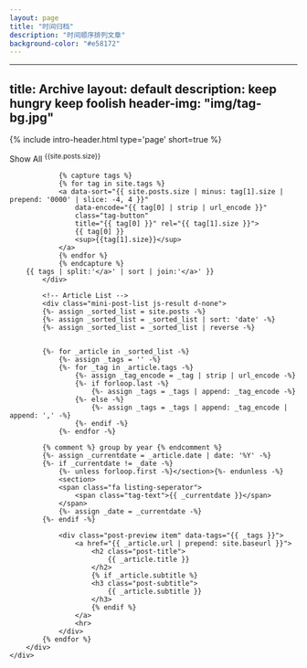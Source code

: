 ```yaml
---
layout: page
title: "时间归档"
description: "时间顺序排列文章"
background-color: "#e58172"
---
```

---
title: Archive
layout: default
description: keep hungry keep foolish
header-img: "img/tag-bg.jpg"
---

<!-- 
Credits: this page shamelessly borrowed a lot from:
https://github.com/kitian616/jekyll-TeXt-theme
-->
<!-- Page Header -->
{% include intro-header.html type='page' short=true %}

<!-- Main Content -->
<div class="container">
    <div class="row">
        <div class="col-lg-8 col-lg-offset-2 col-md-10 col-md-offset-1">
            <!-- Tags (as filter) -->
            <div id='tag_cloud' class="tags tags-sup js-tags">
                <a class="tag-button--all" data-encode="">
                    Show All
                    <sup>{{site.posts.size}}</sup>
                </a>

                {% capture tags %}
                {% for tag in site.tags %}
                <a data-sort="{{ site.posts.size | minus: tag[1].size | prepend: '0000' | slice: -4, 4 }}"
                    data-encode="{{ tag[0] | strip | url_encode }}"
                    class="tag-button"
                    title="{{ tag[0] }}" rel="{{ tag[1].size }}">
                    {{ tag[0] }}
                    <sup>{{tag[1].size}}</sup>
                </a>
                {% endfor %}
                {% endcapture %}
        {{ tags | split:'</a>' | sort | join:'</a>' }}
            </div>

            <!-- Article List -->
            <div class="mini-post-list js-result d-none">
            {%- assign _sorted_list = site.posts -%}
            {%- assign _sorted_list = _sorted_list | sort: 'date' -%}
            {%- assign _sorted_list = _sorted_list | reverse -%}


            {%- for _article in _sorted_list -%}
                {%- assign _tags = '' -%}
                {%- for _tag in _article.tags -%}
                    {%- assign _tag_encode = _tag | strip | url_encode -%}
                    {%- if forloop.last -%}
                        {%- assign _tags = _tags | append: _tag_encode -%}
                    {%- else -%}
                        {%- assign _tags = _tags | append: _tag_encode | append: ',' -%}
                    {%- endif -%}
                {%- endfor -%}

            {% comment %} group by year {% endcomment %}
            {%- assign _currentdate = _article.date | date: '%Y' -%}
            {%- if _currentdate != _date -%}
                {%- unless forloop.first -%}</section>{%- endunless -%}
                <section>
                <span class="fa listing-seperator">
                    <span class="tag-text">{{ _currentdate }}</span>
                </span>
                {%- assign _date = _currentdate -%}
            {%- endif -%}

                <div class="post-preview item" data-tags="{{ _tags }}">
                    <a href="{{ _article.url | prepend: site.baseurl }}">
                        <h2 class="post-title">
                            {{ _article.title }}
                        </h2>
                        {% if _article.subtitle %}
                        <h3 class="post-subtitle">
                            {{ _article.subtitle }}
                        </h3>
                        {% endif %}
                    </a>
                    <hr>
                </div>
            {% endfor %}
        </div>
    </div>
</div>